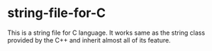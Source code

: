 # string-file-for-C
This is a string file for C language. It works same as the string class provided by the C++ and inherit almost all of its feature.
